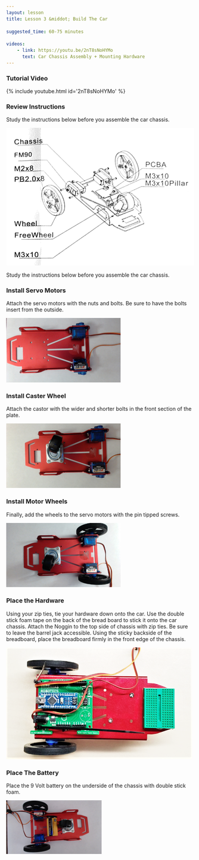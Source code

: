 ```yaml
---
layout: lesson
title: Lesson 3 &middot; Build The Car

suggested_time: 60-75 minutes  

videos:
    - link: https://youtu.be/2nT8sNoHYMo
      text: Car Chassis Assembly + Mounting Hardware
---
```


### Tutorial Video

{% include youtube.html id='2nT8sNoHYMo' %}

### Review Instructions

Study the instructions below before you assemble the car chassis.

<img src="fig-5_3.png" alt="fig-5_3" style="zoom:70%;" class="image center" />

Study the instructions below before you assemble the car chassis.

### Install Servo Motors

Attach the servo motors with the nuts and bolts.  Be sure to have the bolts insert from the outside.

<img src="fig-5_4.jpg" alt="fig-5_4" style="zoom:30%;" class="image right" /> 



### Install Caster Wheel

Attach the castor with the wider and shorter bolts in the front section of the plate.

<img src="fig-5_1.jpg" alt="fig-5_1" style="zoom:30%;" class="image right" />

### Install Motor Wheels

Finally, add the wheels to the servo motors with the pin tipped screws.

<img src="fig-5_2.jpg" alt="fig-5_2" style="zoom:30%;" class="image right" />



### Place the Hardware
Using your zip ties, tie your hardware down onto the car.  Use the double stick foam tape on the back of the bread board to stick it onto the car chassis.  Attach the Noggin to the top side of chassis with zip ties. Be sure to leave the barrel jack accessible.  Using the sticky backside of the breadboard, place the breadboard firmly in the front edge of the chassis.

<img src="fig-5_5.png" alt="fig-5_5" style="zoom:60%;" class="image right" />



### Place The Battery

Place the 9 Volt battery on the underside of the chassis with double stick foam.

<img src="fig-5_6.jpg" alt="fig-5_6" style="zoom:25%;" class="image right" />



